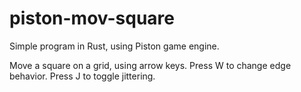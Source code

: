 piston-mov-square
=================

Simple program in Rust, using Piston game engine.

Move a square on a grid, using arrow keys.
Press W to change edge behavior.
Press J to toggle jittering.
